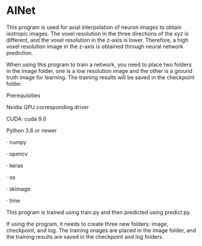 # AINet
This program is used for axial interpolation of neuron images to obtain isotropic images. The voxel resolution in the three directions of the xyz is different, and the voxel resolution in the z-axis is lower. Therefore, a high voxel resolution image in the z-axis is obtained through neural network prediction.

When using this program to train a network, you need to place two folders in the image folder, one is a low resolution image and the other is a ground truth image for learning. The training results will be saved in the checkpoint folder.

Prerequisities

Nvidia GPU corresponding driver

CUDA: cuda 9.0

Python 3.6 or newer

· numpy

· opencv

· keras

·	os

·	skimage

·	time

This program is trained using train.py and then predicted using predict.py. 

If using the program, it needs to create three new folders: image, checkpoint, and log. The training images are placed in the image folder, and the training results are saved in the checkpoint and log folders.

